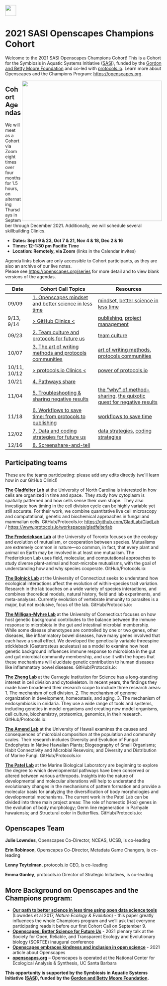 <a align="left" href="https://github.com/Openscapes/2021-sasi"><img src="https://github.githubassets.com/images/modules/logos_page/GitHub-Mark.png" width="35px"></a>

# 2021 SASI Openscapes Champions Cohort

Welcome to the 2021 SASI Openscapes Champions Cohort! This is a Cohort for the Symbiosis in Aquatic Systems Initiative ([SASI](https://www.moore.org/initiative-strategy-detail?initiativeId=symbiosis-in-aquatic-systems-initiative)), funded by the [Gordon and Betty Moore Foundation](https://www.moore.org/) and co-led with [protocols.io](https://protocols.io). Learn more about Openscapes and the Champions Program: <https://openscapes.org>. 

<img align="right" src="horst-champions-trailhead.png" width="450">  

## Cohort Agendas

We will meet as a Cohort via Zoom eight times over four months for 1.5 hours, on alternating Thursdays in September through December 2021. Additionally, we will schedule several skillbuilding Clinics. 

- **Dates: Sept 9 & 23, Oct 7 & 21, Nov 4 & 18, Dec 2 & 16**
- **Times: 12-1:30 pm Pacific Time** 
- **Location: Remotely, via Zoom** (links in the Calendar invites)

Agenda links below are only accessible to Cohort participants, as they are also an archive of our live notes.   
Please see <https://openscapes.org/series> for more detail and to view blank versions of the agendas.

Date | Cohort Call Topics          | Resources 
----| ------------------|----------------------
09/09 | [1. Openscapes mindset and better science in less time](https://docs.google.com/document/d/1k9bJouEPcWycP-pvcMSo6GeKZSUlDaIEgHUljJncCFM/edit?usp=sharing) | [mindset](https://openscapes.github.io/series/mindset), [better science in less time](https://openscapes.github.io/series/bsilt) 
9/13, 9/14 | [> GitHub Clinics <](https://docs.google.com/document/d/1Pe5HojXCHMnggZUk356sJ7Ub0YuhTwH3tXchCTbYpKk/edit?usp=sharing) | [publishing](https://openscapes.github.io/series/github-pub), [project management](https://openscapes.github.io/series/github-issues) 
09/23 | [2. Team culture and protocols for future us](https://docs.google.com/document/d/1re8oxiCHDOCX_GpqgrScDVJHeItwNgMx1MZpfLSiubI/edit#heading=h.8nycq5yuxfgb) | [team culture](https://openscapes.github.io/series/team-culture)
10/07 | [3. The art of writing methods and protocols communities](https://docs.google.com/document/d/1sk_GbcMsvGtP8FfylxdW8Fk7xSCvUmKOrvX-V7Q8KvA/edit#) | [art of writing methods](https://docs.google.com/presentation/d/1lRPoCiNMdnJ4xvtUWZpY6Mn6-tgVnqCg80nHUGDq_Yg/edit?usp=sharing), [protocols communities](https://docs.google.com/presentation/d/10s7CZhXAmtzLU1yjuvD7hKp31HuqMSSGqQQzTone5is/edit?usp=sharing)
10/11, 10/12 | [> protocols.io Clinics < ](https://docs.google.com/document/d/1Pe5HojXCHMnggZUk356sJ7Ub0YuhTwH3tXchCTbYpKk/edit?usp=sharing) | [power of protocols.io](https://github.com/Openscapes/2021-sasi/blob/main/protocols.io_clinic/protocols_clinic.md) 
10/21 | [4. Pathways share](https://docs.google.com/document/d/1Z7hhfS9XsCa1BZlQVLqSPBuikSnAb6CcQBziUo9E_RI/edit#) |  | 
11/04 | [5. Troubleshooting & sharing negative results](https://docs.google.com/document/d/1PUmhdzZiuCGb0oqrKUN9KzuaepFaxE-XFwvCQyjFBiY/edit#) | [the "why" of method-sharing](https://docs.google.com/presentation/d/1sx-33skcioKsMqxIGwn9gK3LZ17-CsUJsDSjSvS-lzU/edit?usp=sharing), [the quixotic quest for negative results](https://docs.google.com/presentation/d/1UoUzPbcXJUBewFnOW1MMZT08HwAC14cCOZZWYiaK-bo/edit?usp=sharing)  | 
11/18 | [6. Workflows to save time: from protocols to publishing](https://docs.google.com/document/d/1cwg9X1d3LZoAGNnapL52WxoA41sEglJMvsVthncZrn8/edit#heading=h.ypq91biaklid) | [workflows to save time](https://docs.google.com/presentation/d/1tWvSKD-qK8plllWPahQ8r9RHFRoaS-v0r3s9VtrzDPM/edit?usp=sharing) | 
12/02 | [7. Data and coding strategies for future us](https://docs.google.com/document/d/1LykFTjezz0oPxL1Ytx8L7PRbWJ0bHWwqU9WPyvmJz58/edit?usp=sharing) | [data strategies](https://openscapes.github.io/series/data-strategies), [coding strategies](https://openscapes.github.io/series/coding-strategies) | 
12/16 | [8. Screenshare-and-tell](https://docs.google.com/document/d/113AF_JDEro67j9zc487yHXnXQ09hlh-VkJp7jpgAepA/edit?usp=sharing) |  | 

## Participating teams

These are the teams participating: please add any edits directly (we'll learn how in our GitHub Clinic!)

[**The Gladfelter Lab**](https://gladfelterlab.web.unc.edu/) at the University of North Carolina is interested in how cells are organized in time and space.  They study how cytoplasm is spatially patterned and how cells sense their own shape.  They also investigate how timing in the cell division cycle can be highly variable yet still accurate. For their work, we combine quantitative live cell microscopy and computational, genetic and biochemical approaches in fungal and mammalian cells. GitHub/Protocols.io: <https://github.com/GladLab/GladLab> / <https://www.protocols.io/workspaces/gladfelterlab>

[**The Frederickson Lab**](http://mutualism.ca/) at the University of Toronto focuses on the ecology and evolution of mutualism, or cooperation between species. Mutualisms are extremely common in nature—so common, in fact, that every plant and animal on Earth may be involved in at least one mutualism. The Frederickson Lab uses field, molecular, and computational approaches to study diverse plant-animal and host-microbe mutualisms, with the goal of understanding how and why species cooperate. GitHub/Protocols.io: 

[**The Bolnick Lab**](https://bolnicklab.wordpress.com/) at the University of Connecticut seeks to understand how ecological interactions affect the evolution of within-species trait variation. Research in the lab touches on a wide variety of species interactions, and combines theoretical models, natural history, field and lab experiments, and meta-analyses. Currently evolution of vertebrate immunity to parasites is a major, but not exclusive, focus of the lab. GitHub/Protocols.io: 

[**The Milligan-Myhre Lab**](https://drkatlab.wordpress.com/about/) at the University of Connecticut focuses on how host genetic background contributes to the balance between the immune response to microbiota in the gut and intestinal microbial membership. While some disease phenotypes are controlled by one or two genes, other diseases, like inflammatory bowel diseases, have many genes involved that each have a small effect. We developed the genetically variable threespine stickleback (Gasterosteus aculeatus) as a model to examine how host genetic background influences immune response to microbiota in the gut and gut microbial community membership, and use it with the hopes that these mechanisms will elucidate genetic contribution to human diseases like inflammatory bowel diseases. GitHub/Protocols.io: 

[**The Zheng Lab**](https://emb.carnegiescience.edu/science/faculty/yixian-zheng) at the Carnegie Institution for Science has a long-standing interest in cell division and cytoskeleton. In recent years, the findings they made have broadened their research scope to include three research areas: 1. The mechanism of cell division. 2. The mechanism of genome organization in development, homeostasis, and aging. 3. The mechanism of endosymbiosis in cnidaria. They use a wide range of tools and systems, including genetics in model organisms and creating new model organisms, cell culture, biochemistry, proteomics, genomics, in their research. GitHub/Protocols.io: 

[**The Amend Lab**]() at the University of Hawaii examines the causes and consequences of microbial composition at the population and community scales. Their research includes Diversity and Evolution of Fungal Endophytes in Native Hawaiian Plants; Biogeography of Small Organisms; Habit Connectivity and Microbial Resevoirs; and Diversity and Distribution of Marine Fungi. GitHub/Protocols.io: 

[**The Patel Lab**](http://www.patellab.net/) at the Marine Biological Laboratory are beginning to explore the degree to which developmental pathways have been conserved or altered between various arthropods. Insights into the nature of developmental and molecular alterations will help to understand the evolutionary changes in the mechanisms of pattern formation and provide a molecular basis for analyzing the diversification of body morphologies and developmental mechanisms. The current work in the Patel Lab can be divided into three main project areas: The role of homeotic (Hox) genes in the evolution of body morphology; Germ line regeneration in Parhyale hawaiensis; and Structural color in Butterflies. GitHub/Protocols.io: 

## Openscapes Team

**Julie Lowndes**, Openscapes Co-Director, NCEAS, UCSB, is co-leading

**Erin Robinson**, Openscapes Co-Director, Metadata Game Changers, is co-leading

**Lenny Teytelman**, protocols.io CEO, is co-leading

**Emma Ganley**, protocols.io Director of Strategic Initiatives, is co-leading

## More Background on Openscapes and the Champions program:

* **[Our path to better science in less time using open data science tools](https://www.nature.com/articles/s41559-017-0160)** (Lowndes et al 2017, _Nature Ecology & Evolution_) - this paper greatly influences the whole Champions program and we’ll ask that everyone participating reads it before our first Cohort Call on September 9. 
* **[Openscapes: Better Science for Future Us](https://docs.google.com/presentation/d/1HGw4P095-lblHiGQHXYidHiVysjrPxuojxTxKtE13vk/edit#slide=id.ge2b7c2f974_0_2017)** - 2021 plenary talk at the Society for Open, Reliable, and Transparent Ecology and Evolutionary biology (SORTEE) inaugural conference 
* **[Openscapes embraces kindness and inclusion in open science](https://sparcopen.org/impact-story/openscapes-embraces-kindness-and-inclusion-of-open-science/)** - 2021 article about Openscapes
* **[openscapes.org](https://openscapes.org/)** – Openscapes is operated at the National Center for Ecological Analysis & Synthesis, UC Santa Barbara

**This opportunity is supported by the Symbiosis in Aquatic Systems Initiative ([SASI](https://www.moore.org/initiative-strategy-detail?initiativeId=symbiosis-in-aquatic-systems-initiative)), funded by the [Gordon and Betty Moore Foundation](https://www.moore.org/).**

